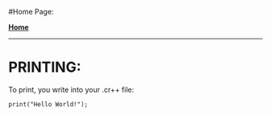 #Home Page:

**[Home](https://dabbyboigamer.github.io/Creator--Docs/)**

---
# PRINTING:

To print, you write into your .cr++ file:
```
print("Hello World!");
```
